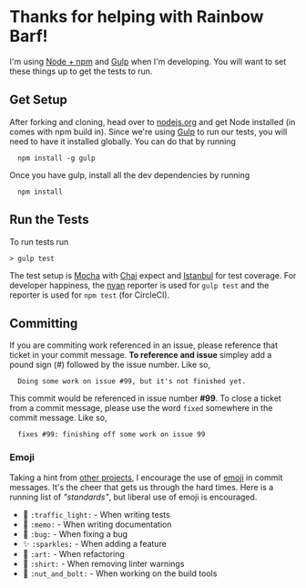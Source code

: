 # Thanks for helping with Rainbow Barf!

I'm using [Node + npm](https://nodejs.org/) and [Gulp](http://gulpjs.com/) when I'm developing. You will want to set these things up to get the tests to run.

## Get Setup

After forking and cloning, head over to [nodejs.org](https://nodejs.org/) and get Node installed (in comes with npm build in). Since we're using [Gulp](http://gulpjs.com/) to run our tests, you will need to have it installed globally. You can do that by running

```shell
  npm install -g gulp
```

Once you have gulp, install all the dev dependencies by running

```shell
  npm install
```

## Run the Tests

To run tests run

```text
> gulp test
```

The test setup is [Mocha](http://mochajs.org/) with [Chai](http://chaijs.com/) expect and [Istanbul](https://gotwarlost.github.io/istanbul/) for test coverage. For developer happiness, the [nyan](https://www.youtube.com/watch?v=QH2-TGUlwu4) reporter is used for `gulp test` and the reporter is used for `npm test` (for CircleCI).

## Committing

If you are commiting work referenced in an issue, please reference that ticket in your commit message. **To reference and issue** simpley add a pound sign (#) followed by the issue number. Like so,

```plain
  Doing some work on issue #99, but it's not finished yet.
```

This commit would be referenced in issue number **#99**. To close a ticket from a commit message, please use the word `fixed` somewhere in the commit message. Like so,

```plain
  fixes #99: finishing off some work on issue 99
```

### Emoji

Taking a hint from [other projects](https://github.com/atom/atom/blob/master/CONTRIBUTING.md#git-commit-messages), I encourage the use of [emoji](http://www.emoji-cheat-sheet.com/) in commit messages. It's the cheer that gets us through the hard times. Here is a running list of *"standards"*, but liberal use of emoji is encouraged.

+ :traffic_light: `:traffic_light:` - When writing tests
+ :memo: `:memo:` - When writing documentation
+ :bug: `:bug:` - When fixing a bug
+ :sparkles: `:sparkles:` - When adding a feature
+ :art: `:art:` - When refactoring
+ :shirt: `:shirt:` - When removing linter warnings
+ :nut_and_bolt: `:nut_and_bolt:` - When working on the build tools